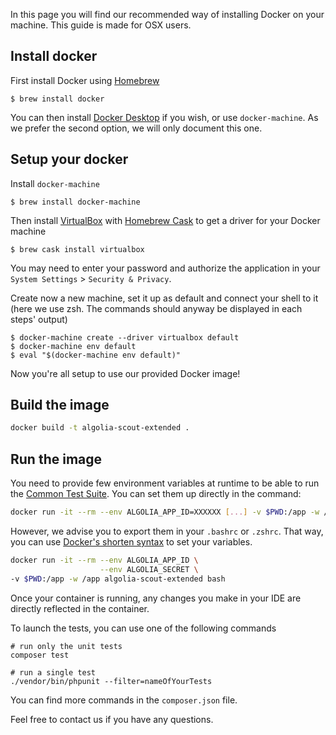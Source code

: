 In this page you will find our recommended way of installing Docker on your machine. 
This guide is made for OSX users.

## Install docker

First install Docker using [Homebrew](https://brew.sh/)
```
$ brew install docker
```

You can then install [Docker Desktop](https://docs.docker.com/get-docker/) if you wish, or use `docker-machine`. As we prefer the second option, we will only document this one.

## Setup your docker

Install `docker-machine`
```
$ brew install docker-machine
```

Then install [VirtualBox](https://www.virtualbox.org/) with [Homebrew Cask](https://github.com/Homebrew/homebrew-cask) to get a driver for your Docker machine
```
$ brew cask install virtualbox
```

You may need to enter your password and authorize the application in your `System Settings` > `Security & Privacy`.

Create now a new machine, set it up as default and connect your shell to it (here we use zsh. The commands should anyway be displayed in each steps' output)

```
$ docker-machine create --driver virtualbox default
$ docker-machine env default
$ eval "$(docker-machine env default)"
```

Now you're all setup to use our provided Docker image!

## Build the image

```bash
docker build -t algolia-scout-extended .
```

## Run the image

You need to provide few environment variables at runtime to be able to run the [Common Test Suite](https://github.com/algolia/algoliasearch-client-specs/tree/master/common-test-suite).
You can set them up directly in the command:

```bash
docker run -it --rm --env ALGOLIA_APP_ID=XXXXXX [...] -v $PWD:/app -w /app algolia-scout-extended bash
```

However, we advise you to export them in your `.bashrc` or `.zshrc`. That way, you can use [Docker's shorten syntax](https://docs.docker.com/engine/reference/commandline/run/#set-environment-variables--e---env---env-file) to set your variables.

```bash
docker run -it --rm --env ALGOLIA_APP_ID \
                    --env ALGOLIA_SECRET \
-v $PWD:/app -w /app algolia-scout-extended bash
```

Once your container is running, any changes you make in your IDE are directly reflected in the container.

To launch the tests, you can use one of the following commands
```shell script
# run only the unit tests
composer test

# run a single test
./vendor/bin/phpunit --filter=nameOfYourTests
```

You can find more commands in the `composer.json` file.

Feel free to contact us if you have any questions.
